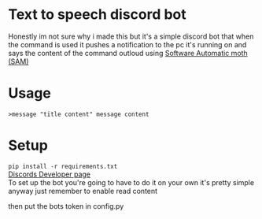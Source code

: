 # Text to speech discord bot

Honestly im not sure why i made this but it's a simple discord bot that when the command is used it pushes a notification to the pc it's running on and says the content 
of the command outloud using [Software Automatic moth (SAM)](https://discordier.github.io/sam/)

# Usage
`>message "title content" message content`<br>

# Setup
`pip install -r requirements.txt`<br>
[Discords Developer page](https://discord.com/developers/applications)<br>
To set up the bot you're going to have to do it on your own it's pretty simple anyway just remember to enable read content

then put the bots token in config.py
